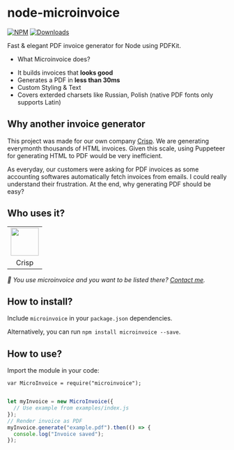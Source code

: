 # node-microinvoice

[![NPM](https://img.shields.io/npm/v/microinvoice.svg)](https://www.npmjs.com/package/microinvoice) [![Downloads](https://img.shields.io/npm/dt/microinvoice.svg)](https://www.npmjs.com/package/microinvoice) 

Fast & elegant PDF invoice generator for Node using PDFKit.

* What Microinvoice does?

- It builds invoices that **looks good**
- Generates a PDF in **less than 30ms**
- Custom Styling & Text
- Covers exterded charsets like Russian, Polish (native PDF fonts only supports Latin)

## Why another invoice generator

This project was made for our own company [Crisp](https:/crisp.chat/). We are generating everymonth thousands of HTML invoices. Given this scale, using Puppeteer for generating HTML to PDF would be very inefficient.

As everyday, our customers were asking for PDF invoices as some accounting softwares automatically fetch invoices from emails. I could really understand their frustration. At the end, why generating PDF should be easy?

## Who uses it?

<table>
<tr>
<td align="center"><a href="https://crisp.chat/"><img src="https://crisp.chat/favicon.png" width="64" /></a></td>
</tr>
<tr>
<td align="center">Crisp</td>
</tr>
</table>

_👋 You use microinvoice and you want to be listed there? [Contact me](https://jamin.me/)._

## How to install?

Include `microinvoice` in your `package.json` dependencies.

Alternatively, you can run `npm install microinvoice --save`.

## How to use?

Import the module in your code:

`var MicroInvoice = require("microinvoice");`

```javascript

let myInvoice = new MicroInvoice({
  // Use example from examples/index.js
});
// Render invoice as PDF
myInvoice.generate("example.pdf").then(() => {
  console.log("Invoice saved");
});

```
